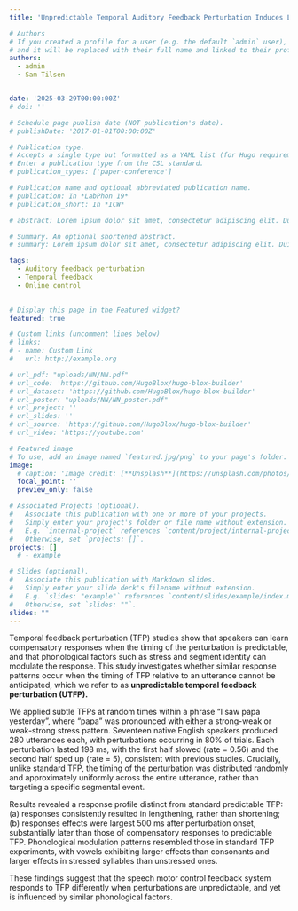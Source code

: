 ```yaml
---
title: 'Unpredictable Temporal Auditory Feedback Perturbation Induces Lengthening, Not Compensation'

# Authors
# If you created a profile for a user (e.g. the default `admin` user), write the username (folder name) here
# and it will be replaced with their full name and linked to their profile.
authors:
  - admin
  - Sam Tilsen


date: '2025-03-29T00:00:00Z'
# doi: ''

# Schedule page publish date (NOT publication's date).
# publishDate: '2017-01-01T00:00:00Z'

# Publication type.
# Accepts a single type but formatted as a YAML list (for Hugo requirements).
# Enter a publication type from the CSL standard.
# publication_types: ['paper-conference']

# Publication name and optional abbreviated publication name.
# publication: In *LabPhon 19*
# publication_short: In *ICW*

# abstract: Lorem ipsum dolor sit amet, consectetur adipiscing elit. Duis posuere tellus ac convallis placerat. Proin tincidunt magna sed ex sollicitudin condimentum. Sed ac faucibus dolor, scelerisque sollicitudin nisi. Cras purus urna, suscipit quis sapien eu, pulvinar tempor diam. Quisque risus orci, mollis id ante sit amet, gravida egestas nisl. Sed ac tempus magna. Proin in dui enim. Donec condimentum, sem id dapibus fringilla, tellus enim condimentum arcu, nec volutpat est felis vel metus. Vestibulum sit amet erat at nulla eleifend gravida.

# Summary. An optional shortened abstract.
# summary: Lorem ipsum dolor sit amet, consectetur adipiscing elit. Duis posuere tellus ac convallis placerat. Proin tincidunt magna sed ex sollicitudin condimentum.

tags:
  - Auditory feedback perturbation
  - Temporal feedback
  - Online control
  

# Display this page in the Featured widget?
featured: true

# Custom links (uncomment lines below)
# links:
# - name: Custom Link
#   url: http://example.org

# url_pdf: "uploads/NN/NN.pdf"
# url_code: 'https://github.com/HugoBlox/hugo-blox-builder'
# url_dataset: 'https://github.com/HugoBlox/hugo-blox-builder'
# url_poster: "uploads/NN/NN_poster.pdf"
# url_project: ''
# url_slides: ''
# url_source: 'https://github.com/HugoBlox/hugo-blox-builder'
# url_video: 'https://youtube.com'

# Featured image
# To use, add an image named `featured.jpg/png` to your page's folder.
image:
  # caption: 'Image credit: [**Unsplash**](https://unsplash.com/photos/pLCdAaMFLTE)'
  focal_point: ''
  preview_only: false

# Associated Projects (optional).
#   Associate this publication with one or more of your projects.
#   Simply enter your project's folder or file name without extension.
#   E.g. `internal-project` references `content/project/internal-project/index.md`.
#   Otherwise, set `projects: []`.
projects: []
  # - example

# Slides (optional).
#   Associate this publication with Markdown slides.
#   Simply enter your slide deck's filename without extension.
#   E.g. `slides: "example"` references `content/slides/example/index.md`.
#   Otherwise, set `slides: ""`.
slides: ""
---
```

<!-- 
<sup> - <strong>Fengyue Zhao</strong>, Sam Tilsen. Syllable Position Prominence in Unsupervised Neural Network Segment Categorization. LabPhon 19. June 27 - 29 2024. Hanyang University, Seoul, South Korea. </sup> -->

Temporal feedback perturbation (TFP) studies show that speakers can learn compensatory responses when the timing of the perturbation is predictable, and that phonological factors such as stress and segment identity can modulate the response. This study investigates whether similar response patterns occur when the timing of TFP relative to an utterance cannot be anticipated, which we refer to as **unpredictable temporal feedback perturbation (UTFP).**

We applied subtle TFPs at random times within a phrase “I saw papa yesterday”, where “papa” was pronounced with either a strong-weak or weak-strong stress pattern. Seventeen native English speakers produced 280 utterances each, with perturbations occurring in 80% of trials. Each perturbation lasted 198 ms, with the first half slowed (rate = 0.56) and the second half sped up (rate = 5), consistent with previous studies. Crucially, unlike standard TFP, the timing of the perturbation was distributed randomly and approximately uniformly across the entire utterance, rather than targeting a specific segmental event. 

Results revealed a response profile distinct from standard predictable TFP: (a) responses consistently resulted in lengthening, rather than shortening; (b) responses effects were largest 500 ms after perturbation onset, substantially later than those of compensatory responses to predictable TFP. Phonological modulation patterns resembled those in standard TFP experiments, with vowels exhibiting larger effects than consonants and larger effects in stressed syllables than unstressed ones. 

These findings suggest that the speech motor control feedback system responds to TFP differently when perturbations are unpredictable, and yet is influenced by similar phonological factors.